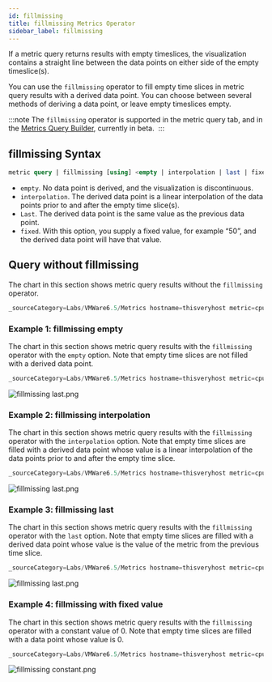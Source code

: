 ```yaml
---
id: fillmissing
title: fillmissing Metrics Operator
sidebar_label: fillmissing
---
```



If a metric query returns results with empty timeslices, the visualization contains a straight line between the data points on either side of the empty timeslice(s).

You can use the `fillmissing` operator to fill empty time slices in metric query results with a derived data point. You can choose between several methods of deriving a data point, or leave empty timeslices empty.

:::note
The `fillmissing` operator is supported in the metric query tab, and in the [Metrics Query Builder](/docs/metrics/metrics-queries/metrics-explorer), currently in beta. 
:::

## fillmissing Syntax

```sql
metric query | fillmissing [using] <empty | interpolation | last | fixed>
```

* `empty`. No data point is derived, and the visualization is discontinuous.
* `interpolation`. The derived data point is a linear interpolation of the data points prior to and after the empty time slice(s).
* `Last`. The derived data point is the same value as the previous data point.
* `fixed`. With this option, you supply a fixed value, for example “50”, and the derived data point will have that value.

## Query without fillmissing

The chart in this section shows metric query results without the `fillmissing` operator.

```sql
_sourceCategory=Labs/VMWare6.5/Metrics hostname=thisveryhost metric=cpu_ready
```

### Example 1: fillmissing empty

The chart in this section shows metric query results with the `fillmissing` operator with the `empty` option. Note that empty time slices are not filled with a derived data point. 

```sql
_sourceCategory=Labs/VMWare6.5/Metrics hostname=thisveryhost metric=cpu_ready | fillmissing empty
```

![fillmissing last.png](/img/metrics/fillmissing-empty.png)

### Example 2: fillmissing interpolation

The chart in this section shows metric query results with the `fillmissing` operator with the `interpolation` option. Note that empty time slices are filled with a derived data point whose value is a linear interpolation of the data points prior to and after the empty time slice. 

```sql
_sourceCategory=Labs/VMWare6.5/Metrics hostname=thisveryhost metric=cpu_ready | fillmissing interpolation
```

![fillmissing last.png](/img/metrics/fillmissing-interpolation.png)

### Example 3: fillmissing last

The chart in this section shows metric query results with the `fillmissing` operator with the `last` option. Note that empty time slices are filled with a derived data point whose value is the value of the metric from the previous time slice.

```sql
_sourceCategory=Labs/VMWare6.5/Metrics hostname=thisveryhost metric=cpu_ready | fillmissing last
```

![fillmissing last.png](/img/metrics/fillmissing-last.png)

### Example 4: fillmissing with fixed value

The chart in this section shows metric query results with the `fillmissing` operator with a constant value of 0. Note that empty time slices are filled with a data point whose value is 0.

```sql
_sourceCategory=Labs/VMWare6.5/Metrics hostname=thisveryhost metric=cpu_ready | fillmissing 2000
```

![fillmissing constant.png](/img/metrics/fillmissing-constant.png)

